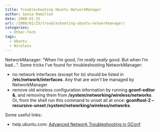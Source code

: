 ```yaml
---
title: Troubleshooting Ubuntu NetworkManager
author: Sonia Hamilton
date: 2008-01-25
url: /2008/01/25/troubleshooting-ubuntu-networkmanager/
categories:
  - Other-Tech
tags:
  - Ubuntu
  - Wireless
---
```

NetworkManager: &#8220;When I&#8217;m good, I&#8217;m *really really* good. But when I&#8217;m bad&#8230;&#8221;. Some tricks I&#8217;ve found for troubleshooting NetworkManager:

<!--more-->

  * no network interfaces (except for lo) should be listed in **/etc/network/interfaces**. Any that are *won&#8217;t* be managed by NetworkManager
  * remove old wireless configuration information by running **gconf-editor &**, and removing them from **/system/networking/wireless/networks**. Or, from the shell run this command to unset all at once: **gconftool-2 &#8211;recursive-unset /system/networking/wireless/networks**.

Some useful links:

  * help.ubuntu.com: [Advanced Network Troubleshooting in GConf][1]

 [1]: https://help.ubuntu.com/community/WifiDocs/NetworkManager#head-d2b310228dc887b6cddf4465b6a53cdc4dc9be28
